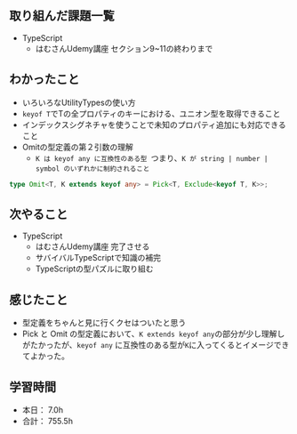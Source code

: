 ## 取り組んだ課題一覧

- TypeScript
    - はむさんUdemy講座 セクション9~11の終わりまで


## わかったこと
- いろいろなUtilityTypesの使い方
- `keyof T`でTの全プロパティのキーにおける、ユニオン型を取得できること
- インデックスシグネチャを使うことで未知のプロパティ追加にも対応できること
- Omitの型定義の第２引数の理解
  - `K は keyof any に互換性のある型 `つまり、`K が string | number | symbol のいずれかに制約されること`
```ts
type Omit<T, K extends keyof any> = Pick<T, Exclude<keyof T, K>>;
```

## 次やること
- TypeScript
  - はむさんUdemy講座 完了させる
  - サバイバルTypeScriptで知識の補完
  - TypeScriptの型パズルに取り組む

## 感じたこと
- 型定義をちゃんと見に行くクセはついたと思う
- Pick と Omit の型定義において、`K extends keyof any`の部分が少し理解しがたかったが、`keyof any` に互換性のある型が`K`に入ってくるとイメージできてよかった。


## 学習時間

- 本日： 7.0h
- 合計： 755.5h